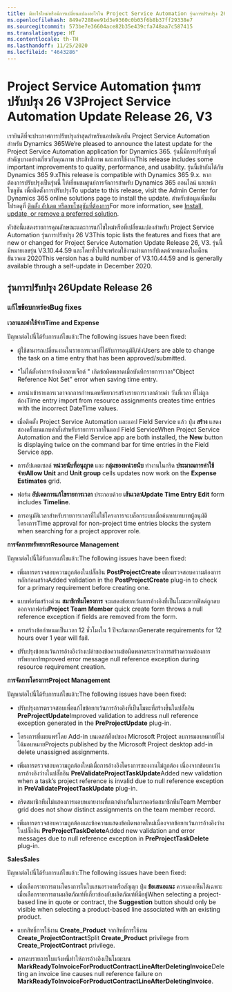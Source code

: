 ```yaml
---
title: มีอะไรใหม่หรือมีการเปลี่ยนแปลงอะไรใน Project Service Automation รุ่นการปรับปรุง 26 V3
ms.openlocfilehash: 849e7288ee91d3e9360c0b03f6b8b37ff29338e7
ms.sourcegitcommit: 573be7e36604ace82b35e439cfa748aa7c587415
ms.translationtype: HT
ms.contentlocale: th-TH
ms.lasthandoff: 11/25/2020
ms.locfileid: "4643286"
---
```

<a name="project-service-automation-update-release-26-v3"></a><span data-ttu-id="e527f-102">Project Service Automation รุ่นการปรับปรุง 26 V3</span><span class="sxs-lookup"><span data-stu-id="e527f-102">Project Service Automation Update Release 26, V3</span></span>
================================================

<span data-ttu-id="e527f-103">เรายินดีที่จะประกาศการปรับปรุงล่าสุดสำหรับแอปพลิเคชัน Project Service Automation สำหรับ Dynamics 365</span><span class="sxs-lookup"><span data-stu-id="e527f-103">We’re pleased to announce the latest update for the Project Service Automation application for Dynamics 365.</span></span> <span data-ttu-id="e527f-104">รุ่นนี้มีการปรับปรุงที่สำคัญบางอย่างเกี่ยวกับคุณภาพ ประสิทธิภาพ และการใช้งาน</span><span class="sxs-lookup"><span data-stu-id="e527f-104">This release includes some important improvements to quality, performance, and usability.</span></span> <span data-ttu-id="e527f-105">รุ่นนี้เข้ากันได้กับ Dynamics 365 9.x</span><span class="sxs-lookup"><span data-stu-id="e527f-105">This release is compatible with Dynamics 365 9.x.</span></span> <span data-ttu-id="e527f-106">หากต้องการปรับปรุงเป็นรุ่นนี้ ให้เยี่ยมชมศูนย์การจัดการสำหรับ Dynamics 365 ออนไลน์ และหน้าโซลูชัน เพื่อติดตั้งการปรับปรุง</span><span class="sxs-lookup"><span data-stu-id="e527f-106">To update to this release, visit the Admin Center for Dynamics 365 online solutions page to install the update.</span></span> <span data-ttu-id="e527f-107">สำหรับข้อมูลเพิ่มเติม โปรดดูที่ [ติดตั้ง อัปเดต หรือลบโซลูชันที่ต้องการ](https://docs.microsoft.com/power-platform/admin/install-remove-preferred-solution)</span><span class="sxs-lookup"><span data-stu-id="e527f-107">For more information, see [Install, update, or remove a preferred solution](https://docs.microsoft.com/power-platform/admin/install-remove-preferred-solution).</span></span>

<span data-ttu-id="e527f-108">หัวข้อนี้แสดงรายการคุณลักษณะและการแก้ไขใหม่หรือที่เปลี่ยนแปลงสำหรับ Project Service Automation รุ่นการปรับปรุง 26 V3</span><span class="sxs-lookup"><span data-stu-id="e527f-108">This topic lists the features and fixes that are new or changed for Project Service Automation Update Release 26, V3.</span></span> <span data-ttu-id="e527f-109">รุ่นนี้มีหมายเลขรุ่น V3.10.44.59 และโดยทั่วไปจะพร้อมใช้งานผ่านการอัปเดตด้วยตนเองในเดือนธันวาคม 2020</span><span class="sxs-lookup"><span data-stu-id="e527f-109">This version has a build number of V3.10.44.59 and is generally available through a self-update in December 2020.</span></span>

<a name="update-release-26"></a><span data-ttu-id="e527f-110">รุ่นการปรับปรุง 26</span><span class="sxs-lookup"><span data-stu-id="e527f-110">Update Release 26</span></span>
-----------------

### <a name="bug-fixes"></a><span data-ttu-id="e527f-111">แก้ไขข้อบกพร่อง</span><span class="sxs-lookup"><span data-stu-id="e527f-111">Bug fixes</span></span>

<span data-ttu-id="e527f-112">**เวลาและค่าใช้จ่าย**</span><span class="sxs-lookup"><span data-stu-id="e527f-112">**Time and Expense**</span></span>

<span data-ttu-id="e527f-113">ปัญหาต่อไปนี้ได้รับการแก้ไขแล้ว:</span><span class="sxs-lookup"><span data-stu-id="e527f-113">The following issues have been fixed:</span></span>

-   <span data-ttu-id="e527f-114">ผู้ใช้สามารถเปลี่ยนงานในรายการเวลาที่ได้รับการอนุมัติ/ส่ง</span><span class="sxs-lookup"><span data-stu-id="e527f-114">Users are able to change the task on a time entry that has been approved/submitted.</span></span>

-   <span data-ttu-id="e527f-115">"ไม่ได้ตั้งค่าการอ้างอิงออบเจ็กต์ " เกิดข้อผิดพลาดเมื่อบันทึกรายการเวลา</span><span class="sxs-lookup"><span data-stu-id="e527f-115">"Object Reference Not Set" error when saving time entry.</span></span>

-   <span data-ttu-id="e527f-116">การนำเข้ารายการเวลาจากการกำหนดทรัพยากรสร้างรายการเวลาด้วยค่า วันที่เวลา ที่ไม่ถูกต้อง</span><span class="sxs-lookup"><span data-stu-id="e527f-116">Time entry import from resource assignments creates time entries with the incorrect DateTime values.</span></span>

-   <span data-ttu-id="e527f-117">เมื่อติดตั้ง Project Service Automation และแอป Field Service แล้ว ปุ่ม **สร้าง** แสดงสองครั้งบนแถบคำสั่งสำหรับรายการเวลาในแอป Field Service</span><span class="sxs-lookup"><span data-stu-id="e527f-117">When Project Service Automation and the Field Service app are both installed, the **New** button is displaying twice on the command bar for time entries in the Field Service app.</span></span>

-   <span data-ttu-id="e527f-118">การอัปเดตเซลล์ **หน่วยนับที่อนุญาต** และ **กลุ่มของหน่วยนับ** ทำงานในกริด **ประมาณการค่าใช้จ่าย**</span><span class="sxs-lookup"><span data-stu-id="e527f-118">**Allow Unit** and **Unit group** cells updates now work on the **Expense Estimates** grid.</span></span>

-   <span data-ttu-id="e527f-119">ฟอร์ม **อัปเดตการแก้ไขรายการเวลา** ประกอบด้วย **เส้นเวลา**</span><span class="sxs-lookup"><span data-stu-id="e527f-119">**Update Time Entry Edit** form includes **Timeline**.</span></span>

-   <span data-ttu-id="e527f-120">การอนุมัติเวลาสำหรับรายการเวลาที่ไม่ใช่โครงการจะบล็อกระบบเมื่อค้นหาบทบาทผู้อนุมัติโครงการ</span><span class="sxs-lookup"><span data-stu-id="e527f-120">Time approval for non-project time entries blocks the system when searching for a project approver role.</span></span>

<span data-ttu-id="e527f-121">**การจัดการทรัพยากร**</span><span class="sxs-lookup"><span data-stu-id="e527f-121">**Resource Management**</span></span>

<span data-ttu-id="e527f-122">ปัญหาต่อไปนี้ได้รับการแก้ไขแล้ว:</span><span class="sxs-lookup"><span data-stu-id="e527f-122">The following issues have been fixed:</span></span>

-   <span data-ttu-id="e527f-123">เพิ่มการตรวจสอบความถูกต้องในปลั๊กอิน **PostProjectCreate** เพื่อตรวจสอบความต้องการหลักก่อนสร้าง</span><span class="sxs-lookup"><span data-stu-id="e527f-123">Added validation in the **PostProjectCreate** plug-in to check for a primary requirement before creating one.</span></span>

-   <span data-ttu-id="e527f-124">แบบฟอร์มสร้างด่วน **สมาชิกทีมโครงการ** จะแสดงข้อยกเว้นการอ้างอิงที่เป็นโมฆะหากฟิลด์ถูกลบออกจากฟอร์ม</span><span class="sxs-lookup"><span data-stu-id="e527f-124">**Project Team Member** quick create form throws a null reference exception if fields are removed from the form.</span></span>

-   <span data-ttu-id="e527f-125">การสร้างข้อกำหนดเป็นเวลา 12 ชั่วโมงใน 1 ปีจะล้มเหลว</span><span class="sxs-lookup"><span data-stu-id="e527f-125">Generate requirements for 12 hours over 1 year will fail.</span></span>

-   <span data-ttu-id="e527f-126">ปรับปรุงข้อยกเว้นการอ้างอิงว่างเปล่าของข้อความข้อผิดพลาดระหว่างการสร้างความต้องการทรัพยากร</span><span class="sxs-lookup"><span data-stu-id="e527f-126">Improved error message null reference exception during resource requirement creation.</span></span>

<span data-ttu-id="e527f-127">**การจัดการโครงการ**</span><span class="sxs-lookup"><span data-stu-id="e527f-127">**Project Management**</span></span>

<span data-ttu-id="e527f-128">ปัญหาต่อไปนี้ได้รับการแก้ไขแล้ว:</span><span class="sxs-lookup"><span data-stu-id="e527f-128">The following issues have been fixed:</span></span>

-   <span data-ttu-id="e527f-129">ปรับปรุงการตรวจสอบเพื่อแก้ไขข้อยกเว้นการอ้างอิงที่เป็นโมฆะที่สร้างขึ้นในปลั๊กอิน **PreProjectUpdate**</span><span class="sxs-lookup"><span data-stu-id="e527f-129">Improved validation to address null reference exception generated in the **PreProjectUpdate** plug-in.</span></span>

-   <span data-ttu-id="e527f-130">โครงการที่เผยแพร่โดย Add-in บนเดสก์ท็อปของ Microsoft Project ลบการมอบหมายที่ไม่ได้มอบหมาย</span><span class="sxs-lookup"><span data-stu-id="e527f-130">Projects published by the Microsoft Project desktop add-in delete unassigned assignments.</span></span>

-   <span data-ttu-id="e527f-131">เพิ่มการตรวจสอบความถูกต้องใหม่เมื่อการอ้างอิงโครงการของงานไม่ถูกต้อง เนื่องจากข้อยกเว้นการอ้างอิงว่างในปลั๊กอิน **PreValidateProjectTaskUpdate**</span><span class="sxs-lookup"><span data-stu-id="e527f-131">Added new validation when a task’s project reference is invalid due to null reference exception in **PreValidateProjectTaskUpdate** plug-in.</span></span>

-   <span data-ttu-id="e527f-132">กริดสมาชิกทีมไม่แสดงการมอบหมายงานที่แตกต่างกันในเรกคอร์ดสมาชิกทีม</span><span class="sxs-lookup"><span data-stu-id="e527f-132">Team Member grid does not show distinct assignments on the team member record.</span></span>

-   <span data-ttu-id="e527f-133">เพิ่มการตรวจสอบความถูกต้องและข้อความแสดงข้อผิดพลาดใหม่เนื่องจากข้อยกเว้นการอ้างอิงว่างในปลั๊กอิน **PreProjectTaskDelete**</span><span class="sxs-lookup"><span data-stu-id="e527f-133">Added new validation and error messages due to null reference exception in **PreProjectTaskDelete** plug-in.</span></span>

<span data-ttu-id="e527f-134">**Sales**</span><span class="sxs-lookup"><span data-stu-id="e527f-134">**Sales**</span></span>

<span data-ttu-id="e527f-135">ปัญหาต่อไปนี้ได้รับการแก้ไขแล้ว:</span><span class="sxs-lookup"><span data-stu-id="e527f-135">The following issues have been fixed:</span></span>

-   <span data-ttu-id="e527f-136">เมื่อเลือกรายการตามโครงการในใบเสนอราคาหรือสัญญา ปุ่ม **ข้อเสนอแนะ** ควรมองเห็นได้เฉพาะเมื่อเลือกรายการตามผลิตภัณฑ์ที่เกี่ยวข้องกับผลิตภัณฑ์ที่มีอยู่</span><span class="sxs-lookup"><span data-stu-id="e527f-136">When selecting a project-based line in quote or contract, the **Suggestion** button should only be visible when selecting a product-based line associated with an existing product.</span></span>

-   <span data-ttu-id="e527f-137">แยกสิทธิ์การใช้งาน **Create_Product** จากสิทธิ์การใช้งาน **Create_ProjectContract**</span><span class="sxs-lookup"><span data-stu-id="e527f-137">Split **Create_Product** privilege from **Create_ProjectContract** privilege.</span></span>

-   <span data-ttu-id="e527f-138">การลบรายการใบแจ้งหนี้ทำให้การอ้างอิงเป็นโมฆะบน **MarkReadyToInvoiceForProductContractLineAfterDeletingInvoice**</span><span class="sxs-lookup"><span data-stu-id="e527f-138">Deleting an invoice line causes null reference failure on **MarkReadyToInvoiceForProductContractLineAfterDeletingInvoice**.</span></span>
